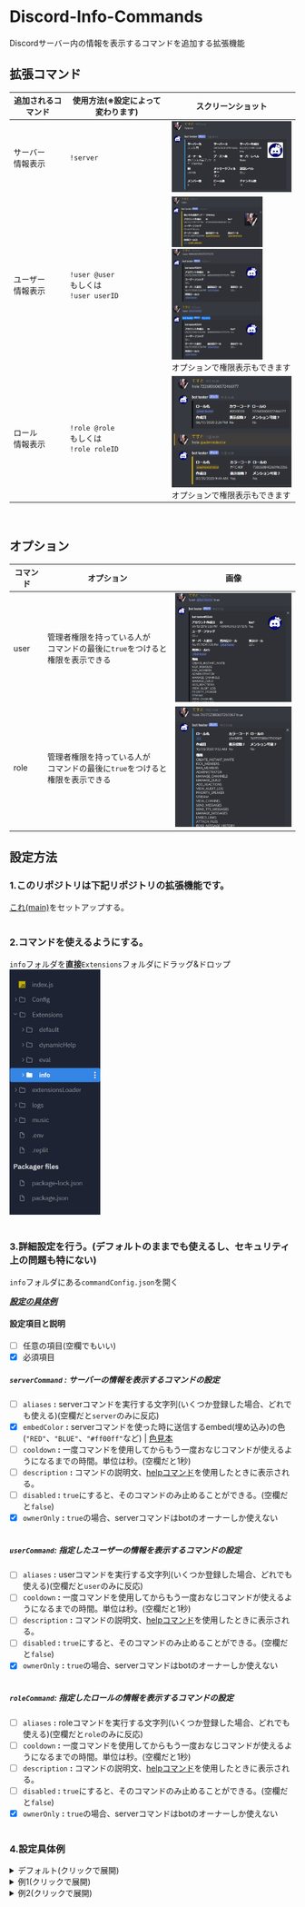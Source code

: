# Discord-Info-Commands
Discordサーバー内の情報を表示するコマンドを追加する拡張機能

## 拡張コマンド
|追加されるコマンド|使用方法(※設定によって変わります)|スクリーンショット|
|---|---|---|
|サーバー<br>情報表示|`!server`|<img src="https://github.com/MakeYourOwnDiscordBot/assets/blob/main/IMAGES/server-command.png" width="320px">|
|ユーザー<br>情報表示|`!user @user`<br>もしくは<br>`!user userID`|<img src="https://github.com/MakeYourOwnDiscordBot/assets/blob/main/IMAGES/user-command.png" width="160px">  <img src="https://github.com/MakeYourOwnDiscordBot/assets/blob/main/IMAGES/user-command1.png" width="160px"><br>オプションで権限表示もできます|
|ロール<br>情報表示|`!role @role`<br>もしくは<br>`!role roleID`|<img src="https://github.com/MakeYourOwnDiscordBot/assets/blob/main/IMAGES/role-command.png" width="320px"><br>オプションで権限表示もできます|
<br>

## オプション
|コマンド|オプション|画像|
|---|---|---|
|user|管理者権限を持っている人が<br>コマンドの最後に`true`をつけると権限を表示できる|<img src="https://github.com/MakeYourOwnDiscordBot/assets/blob/main/IMAGES/command-option-user.png" width="320px">|
|role|管理者権限を持っている人が<br>コマンドの最後に`true`をつけると権限を表示できる|<img src="https://github.com/MakeYourOwnDiscordBot/assets/blob/main/IMAGES/command-option-role.png" width="320px">|

## 設定方法

### 1.このリポジトリは下記リポジトリの拡張機能です。
[これ(main)](https://github.com/MakeYourOwnDiscordBot/main)をセットアップする。<br><br>
### 2.コマンドを使えるようにする。
`info`フォルダを**直接**`Extensions`フォルダにドラッグ&ドロップ<br>
<img src="https://github.com/MakeYourOwnDiscordBot/assets/blob/main/IMAGES/info-folder.png" width=160px>
<br><br>
### 3.詳細設定を行う。(デフォルトのままでも使えるし、セキュリティ上の問題も特にない)
`info`フォルダにある`commandConfig.json`を開く<br>

[***設定の具体例***](https://github.com/MakeYourOwnDiscordBot/Info-Commands/blob/main/README.md#4設定具体例)

#### 設定項目と説明<br>
- [ ] 任意の項目(空欄でもいい)
- [x] 必須項目

##### `serverCommand` : サーバーの情報を表示するコマンドの設定
- [ ] `aliases` **:** serverコマンドを実行する文字列(いくつか登録した場合、どれでも使える)(空欄だと`server`のみに反応)
- [x] `embedColor` **:** serverコマンドを使った時に送信するembed(埋め込み)の色(`"RED"`、`"BLUE"`、`"#ff00ff"`など) | [色見本](https://www.colordic.org/)
- [ ] `cooldown` **:** 一度コマンドを使用してからもう一度おなじコマンドが使えるようになるまでの時間。単位は秒。(空欄だと1秒)
- [ ] `description` **:** コマンドの説明文、[helpコマンド]()を使用したときに表示される。
- [ ] `disabled` **:** `true`にすると、そのコマンドのみ止めることができる。(空欄だと`false`)
- [x] `ownerOnly` **:** `true`の場合、serverコマンドはbotのオーナーしか使えない<br><br>
##### `userCommand`: 指定したユーザーの情報を表示するコマンドの設定
- [ ] `aliases` **:** userコマンドを実行する文字列(いくつか登録した場合、どれでも使える)(空欄だと`user`のみに反応)
- [ ] `cooldown` **:** 一度コマンドを使用してからもう一度おなじコマンドが使えるようになるまでの時間。単位は秒。(空欄だと1秒)
- [ ] `description` **:** コマンドの説明文、[helpコマンド]()を使用したときに表示される。
- [ ] `disabled` **:** `true`にすると、そのコマンドのみ止めることができる。(空欄だと`false`)
- [x] `ownerOnly` **:** `true`の場合、serverコマンドはbotのオーナーしか使えない<br><br>
##### `roleCommand`: 指定したロールの情報を表示するコマンドの設定 
- [ ] `aliases` **:** roleコマンドを実行する文字列(いくつか登録した場合、どれでも使える)(空欄だと`role`のみに反応)
- [ ] `cooldown` **:** 一度コマンドを使用してからもう一度おなじコマンドが使えるようになるまでの時間。単位は秒。(空欄だと1秒)
- [ ] `description` **:** コマンドの説明文、[helpコマンド]()を使用したときに表示される。
- [ ] `disabled` **:** `true`にすると、そのコマンドのみ止めることができる。(空欄だと`false`)
- [x] `ownerOnly` **:** `true`の場合、serverコマンドはbotのオーナーしか使えない<br><br>
### 4.設定具体例
<details><summary>デフォルト(クリックで展開)</summary>
  
デフォルト設定
```json
{
   "serverCommand":{
      "aliases":[],
      "embedColor":"BLUE",
      "ownerOnly":false,
      "cooldown":5,
      "description": "サーバーの情報を表示",
      "disabled":false
   },
   "userCommand":{
      "aliases":[],
      "ownerOnly":false,
      "cooldown":5,
      "description": "ユーザーの情報を取得\n使用方法:!user <@user>\n!user <user ID>",
      "disabled":false
   },
   "roleCommand":{
      "aliases":[],
      "ownerOnly":false,
      "cooldown":5,
      "description": "ロール情報を表示\n使用方法: !role <@role>\n!role <role ID>",
      "disabled":false
   }
}
```
</details>


<details><summary>例1(クリックで展開)</summary>
  
aliasesを増やして簡易的に実行できるようにしてある。(aliasesを増やしすぎると、aliasesが被ってコマンドが二つ実行されてしまうことがあるので注意！)
```json
{
   "serverCommand":{
      "aliases":["s","server-info"],
      "embedColor":"RANDOM",
      "ownerOnly":false,
      "cooldown":5,
      "description": "サーバーの情報を表示",
      "disabled":false
   },
   "userCommand":{
      "aliases":["u","user-info"],
      "ownerOnly":false,
      "cooldown":5,
      "description": "ユーザーの情報を取得\n使用方法:!user <@user>\n!user <user ID>",
      "disabled":false
   },
   "roleCommand":{
      "aliases":["r","role-info"],
      "ownerOnly":false,
      "cooldown":5,
      "description": "ロール情報を表示\n使用方法: !role <@role>\n!role <role ID>",
      "disabled":false
   }
}
```
</details>


<details><summary>例2(クリックで展開)</summary>
  
権限強め、botオーナーでないと実行できない(あくまで例、この設定にするのはお勧めできない。)
```json
{
   "serverCommand":{
      "aliases":[],
      "embedColor":"BLUE",
      "ownerOnly":true,
      "cooldown":5,
      "description": "サーバーの情報を表示",
      "disabled":false
   },
   "userCommand":{
      "aliases":[],
      "ownerOnly":true,
      "cooldown":5,
      "description": "ユーザーの情報を取得\n使用方法:!user <@user>\n!user <user ID>",
      "disabled":false
   },
   "roleCommand":{
      "aliases":[],
      "ownerOnly":true,
      "cooldown":5,
      "description": "ロール情報を表示\n使用方法: !role <@role>\n!role <role ID>",
      "disabled":false
   }
}
```
</details>
